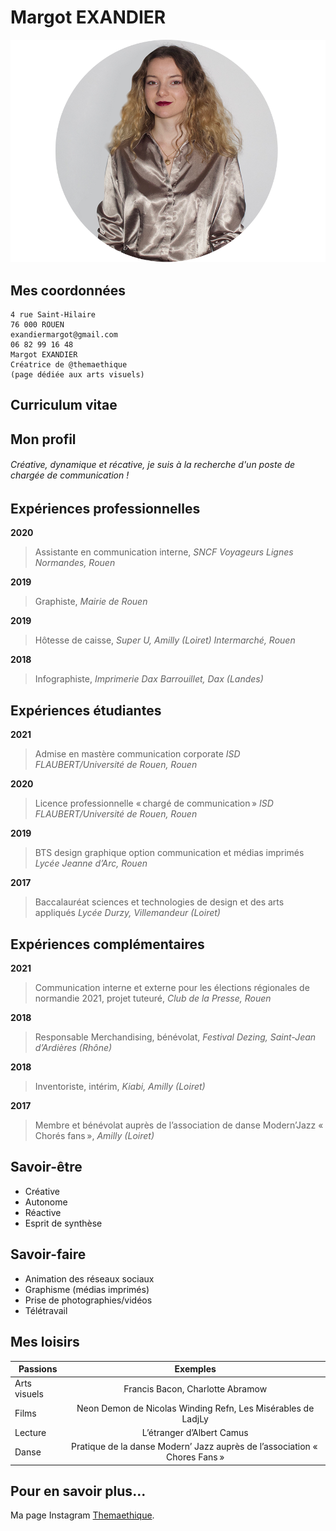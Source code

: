 # Margot EXANDIER

![This is a alt text.](rond.png)

## Mes coordonnées

```
4 rue Saint-Hilaire 
76 000 ROUEN
exandiermargot@gmail.com
06 82 99 16 48
Margot EXANDIER
Créatrice de @themaethique
(page dédiée aux arts visuels)
```
## Curriculum vitae

## Mon profil
###### Créative, dynamique et récative, je suis à la recherche d'un poste de chargée de communication !

## Expériences professionnelles

**2020**
> Assistante en communication interne, _SNCF Voyageurs Lignes Normandes, Rouen_

**2019**
> Graphiste,
_Mairie de Rouen_

**2019**
> Hôtesse de caisse,
_Super U, Amilly (Loiret)_
_Intermarché, Rouen_

**2018**
> Infographiste,
_Imprimerie Dax Barrouillet, Dax (Landes)_

## Expériences étudiantes
**2021**
> Admise en mastère communication corporate
_ISD FLAUBERT/Université de Rouen, Rouen_

**2020**
> Licence professionnelle « chargé de communication »
_ISD FLAUBERT/Université de Rouen, Rouen_

**2019**
> BTS design graphique option communication 
et médias imprimés 
_Lycée Jeanne d’Arc, Rouen_

**2017**
> Baccalauréat sciences et technologies de design 
et des arts appliqués 
_Lycée Durzy, Villemandeur (Loiret)_

## Expériences complémentaires

**2021**
> Communication interne et externe pour les élections régionales de normandie 2021, projet tuteuré, 
_Club de la Presse, Rouen_

**2018**
> Responsable Merchandising, bénévolat,
_Festival Dezing, Saint-Jean d’Ardières (Rhône)_

**2018**
> Inventoriste, intérim,
_Kiabi, Amilly (Loiret)_

**2017**
> Membre et bénévolat auprès de l’association 
de danse Modern’Jazz « Chorés fans »,
_Amilly (Loiret)_

## Savoir-être

* Créative        
* Autonome
* Réactive        
* Esprit de synthèse

## Savoir-faire

* Animation des réseaux sociaux
* Graphisme (médias imprimés)
* Prise de photographies/vidéos
* Télétravail


## Mes loisirs

| Passions  | Exemples |
| ------------- |:-------------:|
| Arts visuels     | Francis Bacon, Charlotte Abramow    |
| Films    | Neon Demon de Nicolas Winding Refn, Les Misérables de LadjLy    |
| Lecture     | L’étranger d’Albert Camus   |
| Danse     | Pratique de la danse Modern’ Jazz auprès de l’association « Chores Fans »      |

## Pour en savoir plus...

Ma page Instagram [Themaethique](https://www.instagram.com/themaethique/?hl=fr).
